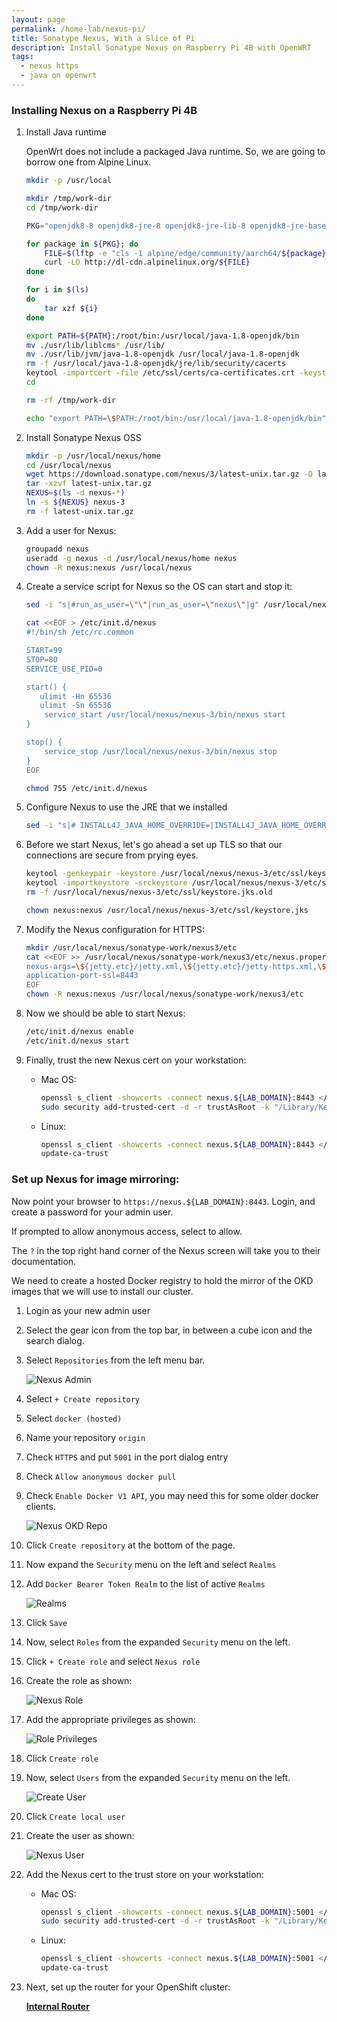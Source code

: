 ```yaml
---
layout: page
permalink: /home-lab/nexus-pi/
title: Sonatype Nexus, With a Slice of Pi
description: Install Sonatype Nexus on Raspberry Pi 4B with OpenWRT
tags:
  - nexus https
  - java on openwrt
---
```


### Installing Nexus on a Raspberry Pi 4B

1. Install Java runtime

   OpenWrt does not include a packaged Java runtime.  So, we are going to borrow one from Alpine Linux.

   ```bash
   mkdir -p /usr/local

   mkdir /tmp/work-dir
   cd /tmp/work-dir

   PKG="openjdk8-8 openjdk8-jre-8 openjdk8-jre-lib-8 openjdk8-jre-base-8 java-cacerts liblcms-"

   for package in ${PKG}; do
       FILE=$(lftp -e "cls -1 alpine/edge/community/aarch64/${package}*; quit" http://dl-cdn.alpinelinux.org)
       curl -LO http://dl-cdn.alpinelinux.org/${FILE}
   done

   for i in $(ls)
   do
       tar xzf ${i}
   done

   export PATH=${PATH}:/root/bin:/usr/local/java-1.8-openjdk/bin
   mv ./usr/lib/liblcms* /usr/lib/
   mv ./usr/lib/jvm/java-1.8-openjdk /usr/local/java-1.8-openjdk
   rm -f /usr/local/java-1.8-openjdk/jre/lib/security/cacerts
   keytool -importcert -file /etc/ssl/certs/ca-certificates.crt -keystore /usr/local/java-1.8-openjdk/jre/lib/security/cacerts -keypass changeit -storepass changeit
   cd 

   rm -rf /tmp/work-dir

   echo "export PATH=\$PATH:/root/bin:/usr/local/java-1.8-openjdk/bin" >> /root/.profile
   ```

1. Install Sonatype Nexus OSS

   ```bash
   mkdir -p /usr/local/nexus/home
   cd /usr/local/nexus
   wget https://download.sonatype.com/nexus/3/latest-unix.tar.gz -O latest-unix.tar.gz
   tar -xzvf latest-unix.tar.gz
   NEXUS=$(ls -d nexus-*)
   ln -s ${NEXUS} nexus-3
   rm -f latest-unix.tar.gz
   ```

1. Add a user for Nexus:

   ```bash
   groupadd nexus
   useradd -g nexus -d /usr/local/nexus/home nexus
   chown -R nexus:nexus /usr/local/nexus
   ```

1. Create a service script for Nexus so the OS can start and stop it:

   ```bash
   sed -i "s|#run_as_user=\"\"|run_as_user=\"nexus\"|g" /usr/local/nexus/nexus-3/bin/nexus.rc

   cat <<EOF > /etc/init.d/nexus
   #!/bin/sh /etc/rc.common

   START=99
   STOP=80
   SERVICE_USE_PID=0

   start() {
      ulimit -Hn 65536
      ulimit -Sn 65536
       service_start /usr/local/nexus/nexus-3/bin/nexus start
   }

   stop() {
       service_stop /usr/local/nexus/nexus-3/bin/nexus stop
   }
   EOF

   chmod 755 /etc/init.d/nexus
   ```

1. Configure Nexus to use the JRE that we installed

   ```bash
   sed -i "s|# INSTALL4J_JAVA_HOME_OVERRIDE=|INSTALL4J_JAVA_HOME_OVERRIDE=/usr/local/java-1.8-openjdk|g" /usr/local/nexus/nexus-3/bin/nexus
   ```

1. Before we start Nexus, let's go ahead a set up TLS so that our connections are secure from prying eyes.

   ```bash
   keytool -genkeypair -keystore /usr/local/nexus/nexus-3/etc/ssl/keystore.jks -deststoretype pkcs12 -storepass password -keypass password -alias jetty -keyalg RSA -keysize 4096 -validity 5000 -dname "CN=nexus.${DOMAIN}, OU=okd4-lab, O=okd4-lab, L=Roanoke, ST=Virginia, C=US" -ext "SAN=DNS:nexus.${DOMAIN},IP:${BASTION_HOST}" -ext "BC=ca:true"
   keytool -importkeystore -srckeystore /usr/local/nexus/nexus-3/etc/ssl/keystore.jks -destkeystore /usr/local/nexus/nexus-3/etc/ssl/keystore.jks -deststoretype pkcs12 -srcstorepass password
   rm -f /usr/local/nexus/nexus-3/etc/ssl/keystore.jks.old

   chown nexus:nexus /usr/local/nexus/nexus-3/etc/ssl/keystore.jks
   ```

1. Modify the Nexus configuration for HTTPS:

   ```bash
   mkdir /usr/local/nexus/sonatype-work/nexus3/etc
   cat <<EOF >> /usr/local/nexus/sonatype-work/nexus3/etc/nexus.properties
   nexus-args=\${jetty.etc}/jetty.xml,\${jetty.etc}/jetty-https.xml,\${jetty.etc}/jetty-requestlog.xml
   application-port-ssl=8443
   EOF
   chown -R nexus:nexus /usr/local/nexus/sonatype-work/nexus3/etc
   ```

1. Now we should be able to start Nexus:

   ```bash
   /etc/init.d/nexus enable
   /etc/init.d/nexus start
   ```

1. Finally, trust the new Nexus cert on your workstation:

   * Mac OS:

     ```bash
     openssl s_client -showcerts -connect nexus.${LAB_DOMAIN}:8443 </dev/null 2>/dev/null|openssl x509 -outform PEM > /tmp/nexus.${LAB_DOMAIN}.crt
     sudo security add-trusted-cert -d -r trustAsRoot -k "/Library/Keychains/System.keychain" /tmp/nexus.${LAB_DOMAIN}.crt
     ```

   * Linux:

     ```bash
     openssl s_client -showcerts -connect nexus.${LAB_DOMAIN}:8443 </dev/null 2>/dev/null|openssl x509 -outform PEM > /etc/pki/ca-trust/source/anchors/nexus.${LAB_DOMAIN}.crt
     update-ca-trust
     ```

### Set up Nexus for image mirroring:

Now point your browser to `https://nexus.${LAB_DOMAIN}:8443`.  Login, and create a password for your admin user.

If prompted to allow anonymous access, select to allow.

The `?` in the top right hand corner of the Nexus screen will take you to their documentation.

We need to create a hosted Docker registry to hold the mirror of the OKD images that we will use to install our cluster.

1. Login as your new admin user

1. Select the gear icon from the top bar, in between a cube icon and the search dialog.

1. Select `Repositories` from the left menu bar.

    ![Nexus Admin](images/NexusAdmin.png)

1. Select `+ Create repository`

1. Select `docker (hosted)`

1. Name your repository `origin`

1. Check `HTTPS` and put `5001` in the port dialog entry

1. Check `Allow anonymous docker pull`

1. Check `Enable Docker V1 API`, you may need this for some older docker clients.

    ![Nexus OKD Repo](images/CreateOriginRepo.png)

1. Click `Create repository` at the bottom of the page.

1. Now expand the `Security` menu on the left and select `Realms`

1. Add `Docker Bearer Token Realm` to the list of active `Realms`

    ![Realms](images/NexusRealms.png)

1. Click `Save`

1. Now, select `Roles` from the expanded `Security` menu on the left.

1. Click `+ Create role` and select `Nexus role`

1. Create the role as shown:

    ![Nexus Role](images/NexusRole.png)

1. Add the appropriate privileges as shown:

    ![Role Privileges](images/RolePrivileges.png)

1. Click `Create role`

1. Now, select `Users` from the expanded `Security` menu on the left.

    ![Create User](images/CreateUser.png)

1. Click `Create local user`

1. Create the user as shown:

    ![Nexus User](images/NexusUser.png)

1. Add the Nexus cert to the trust store on your workstation:

   * Mac OS:

     ```bash
     openssl s_client -showcerts -connect nexus.${LAB_DOMAIN}:5001 </dev/null 2>/dev/null|openssl x509 -outform PEM > /tmp/nexus.${LAB_DOMAIN}.crt
     sudo security add-trusted-cert -d -r trustAsRoot -k "/Library/Keychains/System.keychain" /tmp/nexus.${LAB_DOMAIN}.crt
     ```

   * Linux:

     ```bash
     openssl s_client -showcerts -connect nexus.${LAB_DOMAIN}:5001 </dev/null 2>/dev/null|openssl x509 -outform PEM > /etc/pki/ca-trust/source/anchors/nexus.${LAB_DOMAIN}.crt
     update-ca-trust
     ```

1. Next, set up the router for your OpenShift cluster:

   __[Internal Router](/home-lab/internal-router)__
